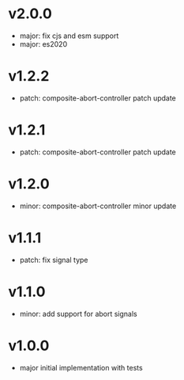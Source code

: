 # v2.0.0

- major: fix cjs and esm support
- major: es2020

# v1.2.2

- patch: composite-abort-controller patch update

# v1.2.1

- patch: composite-abort-controller patch update

# v1.2.0

- minor: composite-abort-controller minor update

# v1.1.1

- patch: fix signal type

# v1.1.0

- minor: add support for abort signals

# v1.0.0

- major initial implementation with tests

